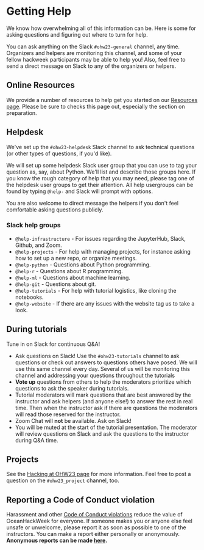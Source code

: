 # Getting Help

We know how overwhelming all of this information can be. Here is some for asking questions and figuring out where to turn for help.

You can ask anything on the Slack `#ohw23-general` channel, any time. Organizers and helpers are monitoring this channel, and some of your fellow hackweek participants may be able to help you! Also, feel free to send a direct message on Slack to any of the organizers or helpers.

## Online Resources

We provide a number of resources to help get you started on our [Resources page](https://oceanhackweek.org/resources/index.html). Please be sure to checks this page out, especially the section on preparation.


## Helpdesk

We've set up the `#ohw23-helpdesk` Slack channel to ask technical questions (or other types of questions, if you'd like). 

We will set up some helpdesk Slack user group that you can use to tag your question as, say, about Python. We'll list and describe those groups here. If you know the rough category of help that you may need, please tag one of the helpdesk user groups to get their attention. All help usergroups can be found by typing `@help-` and Slack will prompt with options.

You are also welcome to direct message the helpers if you don't feel comfortable asking questions publicly.

### Slack help groups

- `@help-infrastructure` - For issues regarding the JupyterHub, Slack, Github, and Zoom.
- `@help-projects` - For help with managing projects, for instance asking how to set up a new repo, or organize meetings.
- `@help-python` - Questions about Python programming.
- `@help-r` - Questions about R programming.
- `@help-ml` - Questions about machine learning.
- `@help-git` - Questions about git.
- `@help-tutorials` - For help with tutorial logistics, like cloning the notebooks.
- `@help-website` - If there are any issues with the website tag us to take a look.

## During tutorials

Tune in on Slack for continuous Q&A!

- Ask questions on Slack! Use the `#ohw23-tutorials` channel to ask questions or check out answers to questions others have posed. We will use this same channel every day. Several of us will be monitoring this channel and addressing your questions throughout the tutorials
- **Vote up** questions from others to help the moderators prioritize which questions to ask the speaker during tutorials.
- Tutorial moderators will mark questions that are best answered by the instructor and ask helpers (and anyone else!) to answer the rest in real time. Then when the instructor ask if there are questions the moderators will read those reserved for the instructor.
- Zoom Chat will **not** be available. Ask on Slack!
- You will be muted at the start of the tutorial presentation. The moderator will review questions on Slack and ask the questions to the instructor during Q&A time.

## Projects

See the [Hacking at OHW23 page](../projects/index.md) for more information. Feel free to post a question on the `#ohw23_project` channel, too.

## Reporting a Code of Conduct violation

Harassment and other [Code of Conduct violations](../../about/code-of-conduct.md) reduce the value of OceanHackWeek for everyone. If someone makes you or anyone else feel unsafe or unwelcome, please report it as soon as possible to one of the instructors. You can make a report either personally or anonymously. **Anonymous reports can be made [here](https://oceanhackweek.wufoo.com/forms/zep2ybt1swlulc/).**

